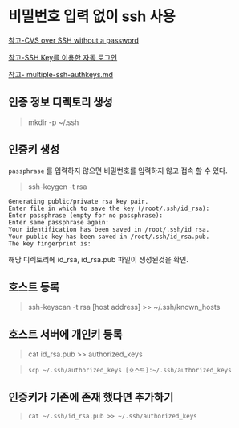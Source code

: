 # 비밀번호 입력 없이 ssh 사용
[참고-CVS over SSH without a password
](https://www.sat.dundee.ac.uk/~arb/cvs/)

[참고-SSH Key를 이용한 자동 로그인](https://m.blog.naver.com/PostView.nhn?blogId=zoomen1004&logNo=220898820603&proxyReferer=https%3A%2F%2Fwww.google.com%2F)

[참고- multiple-ssh-authkeys.md](https://gist.github.com/otkrsk/b0ffd4018e8a79b9010c461af298471e)

## 인증 정보 디렉토리 생성
>mkdir -p ~/.ssh

## 인증키 생성
`passphrase` 를 입력하지 않으면 비밀번호를 입력하지 않고 접속 할 수 있다.
>ssh-keygen -t rsa
```
Generating public/private rsa key pair.
Enter file in which to save the key (/root/.ssh/id_rsa): 
Enter passphrase (empty for no passphrase): 
Enter same passphrase again: 
Your identification has been saved in /root/.ssh/id_rsa.
Your public key has been saved in /root/.ssh/id_rsa.pub.
The key fingerprint is:
```
해당 디렉토리에 id_rsa, id_rsa.pub 파일이 생성된것을 확인.

## 호스트 등록

>ssh-keyscan -t rsa [host address] >> ~/.ssh/known_hosts

## 호스트 서버에 개인키 등록
>cat id_rsa.pub >> authorized_keys

>`scp ~/.ssh/authorized_keys [호스트]:~/.ssh/authorized_keys`

## 인증키가 기존에 존재 했다면 추가하기
>`cat ~/.ssh/id_rsa.pub >> ~/.ssh/authorized_keys`

